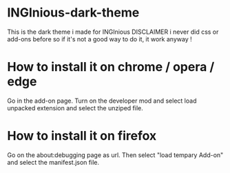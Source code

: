 # INGInious-dark-theme
This is the dark theme i made for INGInious
DISCLAIMER i never did css or add-ons before so if it's not a good way to do it, it work anyway !

# How to install it on chrome / opera / edge
Go in the add-on page. Turn on the developer mod and select load unpacked extension and select the unziped file.

# How to install it on firefox
Go on the about:debugging page as url. Then select "load tempary Add-on" and select the manifest.json file.

